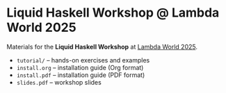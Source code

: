 # Liquid Haskell Workshop @ Lambda World 2025

Materials for the **Liquid Haskell Workshop** at [Lambda World 2025](https://www.lambda.world).

- `tutorial/`     – hands-on exercises and examples  
- `install.org`   – installation guide (Org format)  
- `install.pdf`   – installation guide (PDF format)  
- `slides.pdf`    – workshop slides  
